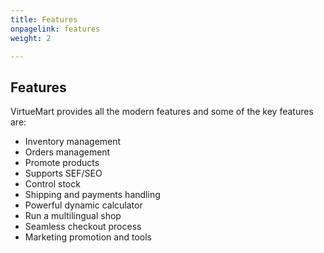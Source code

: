 ```yaml
---
title: Features
onpagelink: features
weight: 2

---
```


Features
--------

VirtueMart provides all the modern features and some of the key features are:

- Inventory management
- Orders management
- Promote products
- Supports SEF/SEO
- Control stock
- Shipping and payments handling
- Powerful dynamic calculator
- Run a multilingual shop
- Seamless checkout process
- Marketing promotion and tools
 